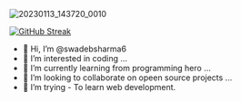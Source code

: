 ![20230113_143720_0010](https://user-images.githubusercontent.com/108362684/212281414-70bf82d4-919c-47dd-a999-85479f748a2e.png)

[![GitHub Streak](https://github-readme-streak-stats.herokuapp.com?user=swadebsharma6)](https://git.io/streak-stats)

- 👋 Hi, I’m @swadebsharma6
- 👀 I’m interested in coding ...
- 🌱 I’m currently learning from programming hero ...
- 💞️ I’m looking to collaborate on opeen source projects ...
- 🤔 I’m trying - To learn web development.

<!---
swadebsharma6/swadebsharma6 is a ✨ special ✨ repository because its `README.md` (this file) appears on your GitHub profile.
You can click the Preview link to take a look at your changes.
--->
